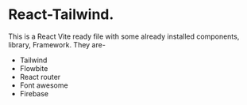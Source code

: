 # React-Tailwind. 
 
 This is a React Vite ready file with some already installed components, library, Framework. They are-  
 
   * Tailwind 
   * Flowbite 
   * React router 
   * Font awesome 
   * Firebase 
